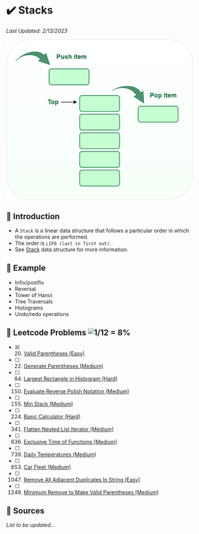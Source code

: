 # :heavy_check_mark: Stacks
*Last Updated: 2/13/2023*

![Image of a stack](../images/patterns/stacks/stacks.png)

## :round_pushpin: Introduction
- A `Stack` is a linear data structure that follows a particular order in which the operations are performed.
- The order is `LIFO (last in first out)`.
- See [Stack](../data-structures/linear/stack/stack.md) data structure for more information.

## :round_pushpin: Example
- Infix/postfix
- Reversal
- Tower of Hanoi
- Tree Traversals
- Histograms
- Undo/redo operations

## :round_pushpin: Leetcode Problems ![1/12 = 8%](https://progress-bar.dev/8)

- [x] 20. [Valid Parentheses (Easy)](https://leetcode.com/problems/valid-parentheses/)
- [ ] 22. [Generate Parentheses (Medium)](https://leetcode.com/problems/generate-parentheses/)
- [ ] 84. [Largest Rectangle in Histogram (Hard)](https://leetcode.com/problems/largest-rectangle-in-histogram/description/)
- [ ] 150. [Evaluate Reverse Polish Notation (Medium)](https://leetcode.com/problems/evaluate-reverse-polish-notation/)
- [ ] 155. [Min Stack (Medium)](https://leetcode.com/problems/min-stack/)
- [ ] 224. [Basic Calculator (Hard)](https://leetcode.com/problems/basic-calculator/)
- [ ] 341. [Flatten Nested List Iterator (Medium)](https://leetcode.com/problems/flatten-nested-list-iterator/)
- [ ] 636. [Exclusive Time of Functions (Medium)](https://leetcode.com/problems/exclusive-time-of-functions/)
- [ ] 739. [Daily Temperatures (Medium)](https://leetcode.com/problems/daily-temperatures/description/)
- [ ] 853. [Car Fleet (Medium)](https://leetcode.com/problems/car-fleet/description/)
- [ ] 1047. [Remove All Adjacent Duplicates In String (Easy)](https://leetcode.com/problems/remove-all-adjacent-duplicates-in-string/)
- [ ] 1249. [Minimum Remove to Make Valid Parentheses (Medium)](https://leetcode.com/problems/minimum-remove-to-make-valid-parentheses/)

## :round_pushpin: Sources
*List to be updated...*
